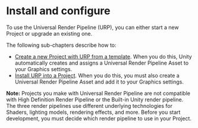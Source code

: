 # Install and configure

To use the Universal Render Pipeline (URP), you can either start a new Project or upgrade an existing one. 

The following sub-chapters describe how to:

- [Create a new Project with URP from a template](CreateNewProjectFromTemplate.md). When you do this, Unity automatically creates and assigns a Universal Render Pipeline Asset to your Graphics settings.
- [Install URP into a Project](InstallURPIntoAProject.md). When you do this, you must also create a Universal Render Pipeline Asset and add it to your Graphics settings.


**Note:** Projects you make with Universal Render Pipeline are not compatible with High Definition Render Pipeline or the Built-in Unity render pipeline. The three render pipelines use different underlying technologies for Shaders, lighting models, rendering effects, and more. Before you start development, you must decide which render pipeline to use in your Project. 